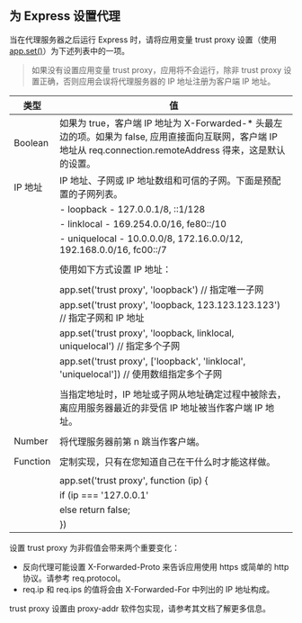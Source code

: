 ## 为 Express 设置代理
当在代理服务器之后运行 Express 时，请将应用变量 trust proxy 设置（使用 [app.set()](http://www.expressjs.com.cn/4x/api.html#app.set)）为下述列表中的一项。

> 如果没有设置应用变量 trust proxy，应用将不会运行，除非 trust proxy 设置正确，否则应用会误将代理服务器的 IP 地址注册为客户端 IP 地址。


类型	     |                                               值
-----------|---------------
Boolean	   |                                 如果为 true，客户端 IP 地址为 X-Forwarded-* 头最左边的项。如果为 false, 应用直接面向互联网，客户端 IP 地址从 req.connection.remoteAddress 得来，这是默认的设置。
IP 地址     |                                IP 地址、子网或 IP 地址数组和可信的子网。下面是预配置的子网列表。
            |                                - loopback - 127.0.0.1/8, ::1/128
            |                                - linklocal - 169.254.0.0/16, fe80::/10
            |                                - uniquelocal - 10.0.0.0/8, 172.16.0.0/12, 192.168.0.0/16, fc00::/7
            |                                
            |                                使用如下方式设置 IP 地址：
            |                                    
            |                                    app.set('trust proxy', 'loopback') // 指定唯一子网
            |                                    app.set('trust proxy', 'loopback, 123.123.123.123') // 指定子网和 IP 地址
            |                                    app.set('trust proxy', 'loopback, linklocal, uniquelocal') // 指定多个子网
            |                                    app.set('trust proxy', ['loopback', 'linklocal', 'uniquelocal']) // 使用数组指定多个子网
            |                                    
            |                                    当指定地址时，IP 地址或子网从地址确定过程中被除去，离应用服务器最近的非受信 IP 地址被当作客户端 IP 地址。
            |
Number	    |                                 将代理服务器前第 n 跳当作客户端。
            |
Function	|                                定制实现，只有在您知道自己在干什么时才能这样做。
            |
            |                                   app.set('trust proxy', function (ip) {
            |                                   if (ip === '127.0.0.1' || ip === '123.123.123.123') return true; // 受信的 IP 地址
            |                                   else return false;
            |                                   })

设置 trust proxy 为非假值会带来两个重要变化：

- 反向代理可能设置 X-Forwarded-Proto 来告诉应用使用 https 或简单的 http 协议。请参考 req.protocol。
- req.ip 和 req.ips 的值将会由 X-Forwarded-For 中列出的 IP 地址构成。

trust proxy 设置由 proxy-addr 软件包实现，请参考其文档了解更多信息。